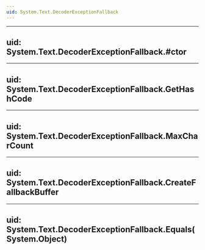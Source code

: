 ```yaml
---
uid: System.Text.DecoderExceptionFallback
---
```


---
uid: System.Text.DecoderExceptionFallback.#ctor
---

---
uid: System.Text.DecoderExceptionFallback.GetHashCode
---

---
uid: System.Text.DecoderExceptionFallback.MaxCharCount
---

---
uid: System.Text.DecoderExceptionFallback.CreateFallbackBuffer
---

---
uid: System.Text.DecoderExceptionFallback.Equals(System.Object)
---

